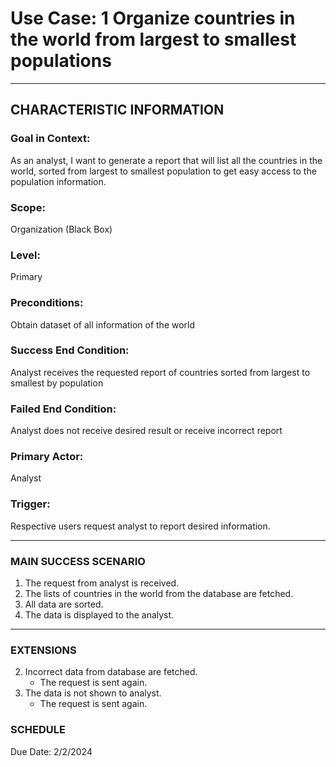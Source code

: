 # Use Case: 1 	Organize countries in the world from largest to smallest populations

----------------------
## CHARACTERISTIC INFORMATION
### Goal in Context: 
As an analyst, I want to generate a report that will list all the countries in the world, sorted from largest to smallest population to get easy access to the population information.
### Scope: 
Organization (Black Box)
### Level: 
Primary
### Preconditions: 
Obtain dataset of all information of the world
### Success End Condition: 
Analyst receives the requested report of countries sorted from largest to smallest by population
### Failed End Condition: 
Analyst does not receive desired result or receive incorrect report
### Primary Actor: 
Analyst
### Trigger: 
Respective users request analyst to report desired information.

----------------------
### MAIN SUCCESS SCENARIO
1.	The request from analyst is received.
2.	The lists of countries in the world from the database are fetched.
3.	All data are sorted.
4.	The data is displayed to the analyst.
----------------------
### EXTENSIONS
2. Incorrect data from database are fetched.
    - The request is sent again.
4. The data is not shown to analyst.
    - The request is sent again.


### SCHEDULE
Due Date: 2/2/2024

